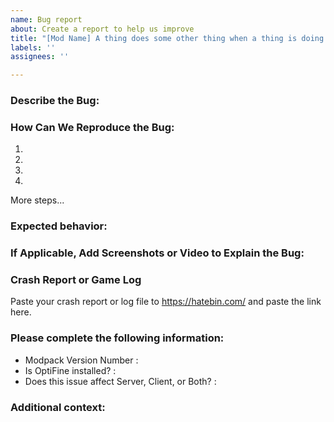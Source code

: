 ```yaml
---
name: Bug report
about: Create a report to help us improve
title: "[Mod Name] A thing does some other thing when a thing is doing something."
labels: ''
assignees: ''

---
```


### Describe the Bug:


### How Can We Reproduce the Bug:
1.
2.
3.
4.
More steps...

### Expected behavior:


### If Applicable, Add Screenshots or Video to Explain the Bug:


### Crash Report or Game Log
Paste your crash report or log file to https://hatebin.com/ and paste the link here.


### Please complete the following information:
 - Modpack Version Number :
 - Is OptiFine installed? : 
 - Does this issue affect Server, Client, or Both? :
 
 
### Additional context:

